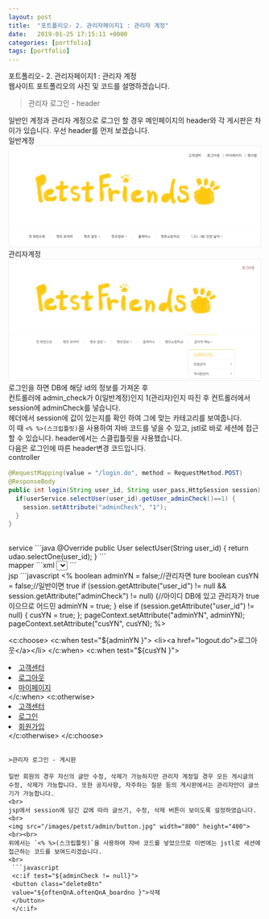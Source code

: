 ```yaml
---
layout: post
title:  "포트폴리오- 2. 관리자페이지1 : 관리자 계정"
date:   2019-01-25 17:15:11 +0000
categories: [portfolio]
tags: [portfolio]
---
```

<style>
img{
  border : 1px solid #ededed;
}
</style>
포트폴리오- 2. 관리자페이지1 : 관리자 계정
<br>
웹사이트 포트폴리오의 사진 및 코드를 설명하겠습니다.

>관리자 로그인 - header

일반인 계정과 관리자 계정으로 로그인 할 경우 메인페이지의 header와 각 게시판은 차이가 있습니다. 우선 header를 먼저 보겠습니다.
<br>
일반계정
<img src="/images/petst/join_login/afterlogin.jpg" width="500" height="200"><br>
관리자계정
<br>
<img src="/images/petst/admin/adminlogin.jpg" width="500" height="240">
<br>
로그인을 하면 DB에 해당 id의 정보를 가져온 후
<br>
컨트롤러에 admin_check가 0(일반계정)인지 1(관리자)인지 따진 후 컨트롤러에서 session에 adminCheck를 넣습니다.
<br>
헤더에서 session에 값이 있는지를 확인 하여 그에 맞는 카테고리를 보여줍니다.
<br> 이 때 `<% %>(스크립틀릿)`을 사용하여 자바 코드를 넣을 수 있고, jstl로 바로 세션에 접근할 수 있습니다. header에서는 스클립틀릿을 사용했습니다.
<br>
다음은 로그인에 따른 header변경 코드입니다.
<br>
controller
```java
@RequestMapping(value = "/login.do", method = RequestMethod.POST)
@ResponseBody
public int login(String user_id, String user_pass,HttpSession session) {
  if(userService.selectUser(user_id).getUser_adminCheck()==1) {
    session.setAttribute("adminCheck", "1");
  }
}
```
<br>
service
```java
@Override
public User selectUser(String user_id) {
  return udao.selectOne(user_id);
}
```
<br>
mapper
```xml
<select id="selectOne" parameterType="String" resultType="user">
  select * from User where user_id = #{user_id}
</select>
```
<br>
jsp
```javascript
<%
  boolean adminYN = false;//관리자면 ture
  boolean cusYN = false;//일반이면 true
  if (session.getAttribute("user_id") != null && session.getAttribute("adminCheck") != null) {//아이디 DB에 있고 관리자가 true이으므로 어드민
    adminYN = true;
  } else if (session.getAttribute("user_id") != null) {
    cusYN = true;
  };
  pageContext.setAttribute("adminYN", adminYN);
  pageContext.setAttribute("cusYN", cusYN);
%>

  <c:choose>
    <c:when test="${adminYN }">
      <li><a href="logout.do">로그아웃</a></li>
    </c:when>
    <c:when test="${cusYN }">
      <li><a href="showNoticeList.do">고객센터</a></li>
      <li><a href="logout.do">로그아웃</a></li>
      <li><a href="userPwCheck.do">마이페이지</a></li>
    </c:when>
    <c:otherwise>
      <li><a href="showNoticeList.do">고객센터</a></li>
      <li><a href="loginForm.do">로그인</a></li>
      <li><a href="joinwith.do">회원가입</a></li>
    </c:otherwise>
  </c:choose>
```

>관리자 로그인 - 게시판

일반 회원의 경우 자신의 글만 수정, 삭제가 가능하지만 관리자 계정일 경우 모든 게시글의 수정, 삭제가 가능합니다. 또한 공지사항, 자주하는 질문 등의 게시판에서는 관리자만이 글쓰기가 가능합니다.
<br>
jsp에서 session에 담긴 값에 따라 글쓰기, 수정, 삭제 버튼이 보이도록 설정하였습니다.
<br>
<img src="/images/petst/admin/button.jpg" width="800" height="400">
<br><br>
위에서는 `<% %>(스크립틀릿)`을 사용하여 자바 코드를 넣었으므로 이번에는 jstl로 세션에 접근하는 코드를 보여드리겠습니다.
<br>
 ```javascript
 <c:if test="${adminCheck != null}">
 <button class="deleteBtn"
 value="${oftenQnA.oftenQnA_boardno }">삭제
 </button>
 </c:if>
 ```
